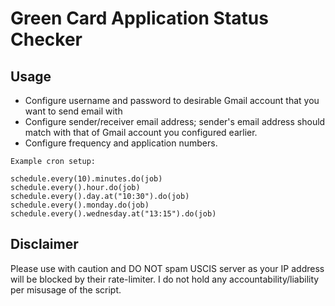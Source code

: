 # Green Card Application Status Checker

## Usage
* Configure username and password to desirable Gmail account that you want to send email with
* Configure sender/receiver email address; sender's email address should match with that of Gmail account you configured earlier.
* Configure frequency and application numbers.

```
Example cron setup:

schedule.every(10).minutes.do(job)
schedule.every().hour.do(job)
schedule.every().day.at("10:30").do(job)
schedule.every().monday.do(job)
schedule.every().wednesday.at("13:15").do(job)
```

## Disclaimer
Please use with caution and DO NOT spam USCIS server as your IP address will be blocked by their rate-limiter.
I do not hold any accountability/liability per misusage of the script.

